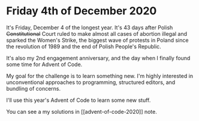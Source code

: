 # Friday 4th of December 2020

It's Friday, December 4 of the longest year. It's 43 days after Polish
~~Constitutional~~ Court ruled to make almost all cases of abortion illegal
and sparked the Women's Strike, the biggest wave of protests in Poland since
the revolution of 1989 and the end of Polish People's Republic.

It's also my 2nd engagement anniversary, and the day when I finally found
some time for Advent of Code.

My goal for the challenge is to learn something new. I'm highly interested
in unconventional approaches to programming, structured editors, and
bundling of concerns.

I'll use this year's Advent of Code to learn some new stuff.

You can see a my solutions in [[advent-of-code-2020]] note.
